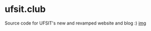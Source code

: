 # ufsit.club
Source code for UFSIT's new and revamped website and blog :) 
[img](https://i.ibb.co/g948RCr/dump.png)


